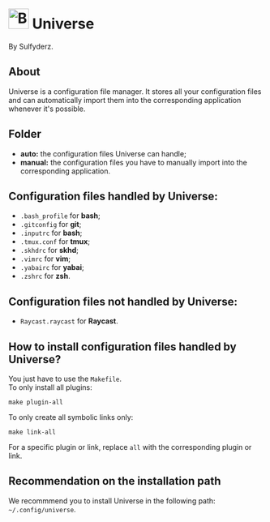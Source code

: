# <img width="40" height="40" src="https://gitlab.com/uploads/-/system/project/avatar/24016226/galaxy.png" alt="Banner"> Universe
By Sulfyderz.

## About
Universe is a configuration file manager.
It stores all your configuration files and can automatically import them into the corresponding application whenever it's possible.

## Folder
- **auto:** the configuration files Universe can handle;
- **manual:** the configuration files you have to manually import into the corresponding application.

## Configuration files handled by Universe:
- `.bash_profile` for **bash**;
- `.gitconfig` for **git**;
- `.inputrc` for **bash**;
- `.tmux.conf` for **tmux**;
- `.skhdrc` for **skhd**;
- `.vimrc` for **vim**;
- `.yabairc` for **yabai**;
- `.zshrc` for **zsh**.

## Configuration files not handled by Universe:
- `Raycast.raycast` for **Raycast**.

## How to install configuration files handled by Universe?
You just have to use the `Makefile`.<br/>
To only install all plugins:<br/>
```
make plugin-all
```
To only create all symbolic links only:
```
make link-all
```
For a specific plugin or link, replace `all` with the corresponding plugin or link.

## Recommendation on the installation path
We recommmend you to install Universe in the following path: `~/.config/universe`.
